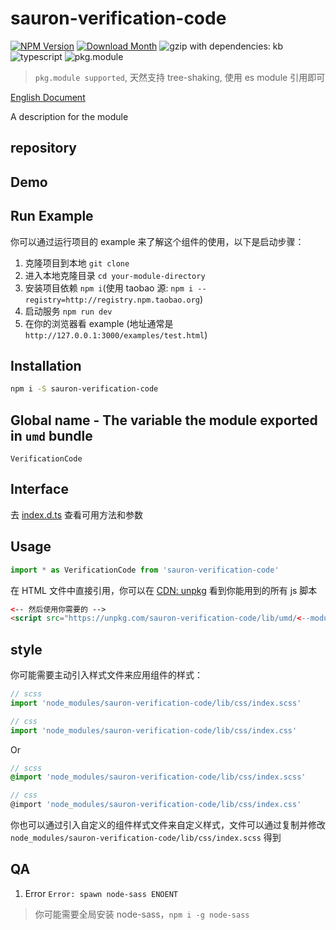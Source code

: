 # sauron-verification-code
[![NPM Version](http://img.shields.io/npm/v/sauron-verification-code.svg?style=flat-square)](https://www.npmjs.com/package/sauron-verification-code)
[![Download Month](http://img.shields.io/npm/dm/sauron-verification-code.svg?style=flat-square)](https://www.npmjs.com/package/sauron-verification-code)
![gzip with dependencies: kb](https://img.shields.io/badge/gzip--with--dependencies-kb-brightgreen.svg "gzip with dependencies: kb")
![typescript](https://img.shields.io/badge/typescript-supported-blue.svg "typescript")
![pkg.module](https://img.shields.io/badge/pkg.module-supported-blue.svg "pkg.module")

> `pkg.module supported`, 天然支持 tree-shaking, 使用 es module 引用即可

[English Document](./README.md)

A description for the module

## repository


## Demo


## Run Example
你可以通过运行项目的 example 来了解这个组件的使用，以下是启动步骤：

1. 克隆项目到本地 `git clone `
2. 进入本地克隆目录 `cd your-module-directory`
3. 安装项目依赖 `npm i`(使用 taobao 源: `npm i --registry=http://registry.npm.taobao.org`)
4. 启动服务 `npm run dev`
5. 在你的浏览器看 example (地址通常是 `http://127.0.0.1:3000/examples/test.html`)

## Installation
```bash
npm i -S sauron-verification-code
```

## Global name - The variable the module exported in `umd` bundle
`VerificationCode`

## Interface
去 [index.d.ts](./index.d.ts) 查看可用方法和参数

## Usage
```js
import * as VerificationCode from 'sauron-verification-code'
```

在 HTML 文件中直接引用，你可以在 [CDN: unpkg](https://unpkg.com/sauron-verification-code/lib/umd/) 看到你能用到的所有 js 脚本
```html
<-- 然后使用你需要的 -->
<script src="https://unpkg.com/sauron-verification-code/lib/umd/<--module-->.js"></script>
```

## style
你可能需要主动引入样式文件来应用组件的样式：
```js
// scss
import 'node_modules/sauron-verification-code/lib/css/index.scss'

// css
import 'node_modules/sauron-verification-code/lib/css/index.css'
```
Or
```scss
// scss
@import 'node_modules/sauron-verification-code/lib/css/index.scss'

// css
@import 'node_modules/sauron-verification-code/lib/css/index.css'
```

你也可以通过引入自定义的组件样式文件来自定义样式，文件可以通过复制并修改 `node_modules/sauron-verification-code/lib/css/index.scss` 得到

## QA

1. Error `Error: spawn node-sass ENOENT`

> 你可能需要全局安装 node-sass，`npm i -g node-sass`
